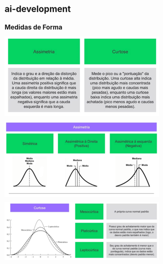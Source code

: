 # ai-development

## Medidas de Forma

![alt text](image.png)

![alt text](image-1.png)

![alt text](image-2.png)
